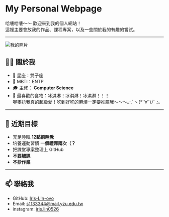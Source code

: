 # My Personal Webpage
哈嘍哈嘍～～
歡迎來到我的個人網站！  
這裡主要會放我的作品、課程專案，以及一些關於我的有趣的嘗試。  

---
![我的照片](images/1.jpg)
## 🧑‍💻 關於我
- 🌟 星座：雙子座  
- 🔮 MBTI：ENTP  
- 🎓 主修： **Computer Science**  
- 🍦 最喜歡的食物：冰淇淋！冰淇淋！冰淇淋！！！  
     喔麥尬我真的超級愛！吃到好吃的麻煩一定要推薦我～～～｡:.ﾟヽ(*´∀`)ﾉﾟ.:｡

---

## 🌱 近期目標
- 充足睡眠 **12點前睡覺**  
- 培養運動習慣 **一個禮拜兩次（？** 
- 把課堂專案整理上 GitHub 
- **不要翹課**
- **不抄作業**

---

## 📫 聯絡我
- GitHub: [Iris-LIn-ovo](https://github.com/Iris-LIn-ovo)  
- Email: s1133344@mail.yzu.edu.tw 
- instagram: [iris.lin0526](https://www.instagram.com/iris.lin0526?igsh=MWNoanRrcnllOHVmbw%3D%3D&utm_source=qr)